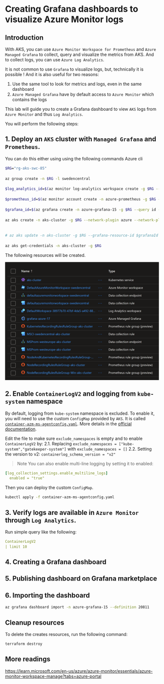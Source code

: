 # Creating Grafana dashboards to visualize Azure Monitor logs

## Introduction

With AKS, you can use `Azure Monitor Workspace for Prometheus` and `Azure Managed Grafana` to collect, query and visualize the metrics from AKS.
And to collect logs, you can use `Azure Log Analytics`.

It is not common to use `Grafana` to visualize logs, but, technically it is possible !
And it is also useful for two reasons:
1. Use the same tool to look for metrics and logs, even in the same dashboard
2. `Azure Managed Grafana` have by default access to `Azure Monitor` which contains the logs

This lab will guide you to create a Grafana dashboard to view `AKS` logs from `Azure Monitor` and thus `Log Analytics`.

You will perform the following steps:

## 1. Deploy an `AKS` cluster with `Managed Grafana` and `Prometheus`.

You can do this either using using the following commands Azure cli

```sh
$RG="rg-aks-swc-85"

az group create -n $RG -l swedencentral

$log_analytics_id=$(az monitor log-analytics workspace create -g $RG --workspace-name log-analytics --query id -o tsv)

$prometheus_id=$(az monitor account create -n azure-prometheus -g $RG --query id -o tsv)

$grafana_id=$(az grafana create -n azure-grafana-15 -g $RG --query id -o tsv)

az aks create -n aks-cluster -g $RG --network-plugin azure --network-plugin-mode overlay -k 1.29.0 --enable-azure-monitor-metrics --enable-addons monitoring --azure-monitor-workspace-resource-id $prometheus_id --grafana-resource-id $grafana_id --workspace-resource-id $log_analytics_id


# az aks update -n aks-cluster -g $RG --grafana-resource-id $grafanaId

az aks get-credentials -n aks-cluster -g $RG
```

The following resources will be created.

![](images/resources.png)

## 2. Enable `ContainerLogV2` and logging from `kube-system` namespace

By default, logging from `kube-system` namespace is excluded. To enable it, you will need to use the custom `ConfigMap` provided by `AKS`.
It is called [`container-azm-ms-agentconfig.yaml`](https://raw.githubusercontent.com/microsoft/Docker-Provider/ci_prod/kubernetes/container-azm-ms-agentconfig.yaml).
More details in the [official documentation](https://learn.microsoft.com/en-us/azure/azure-monitor/containers/container-insights-agent-config).

Edit the file to make sure `exclude_namespaces` is empty and to enable `ContainerLogV2` by:
2.1. Replacing `exclude_namespaces = ["kube-system","gatekeeper-system"]` with `exclude_namespaces = []`
2.2. Setting the version to v2: `containerlog_schema_version = "v2"` 

>Note You can also enable multi-line logging by setting it to enabled:
```yaml
[log_collection_settings.enable_multiline_logs] 
  enabled = "true"
```

Then you can deploy the custom `ConfigMap`.

```sh
kubectl apply -f container-azm-ms-agentconfig.yaml
```

## 3. Verify logs are available in `Azure Monitor` through `Log Analytics`.

Run simple query like the following:

```yaml
ContainerLogV2
| limit 10 
```

## 4. Creating a Grafana dashboard

## 5. Publishing dashboard on Grafana marketplace

## 6. Importing the dashboard

```sh
az grafana dashboard import -n azure-grafana-15 --definition 20811
```

## Cleanup resources

To delete the creates resources, run the following command:

```sh
terraform destroy
```

## More readings

https://learn.microsoft.com/en-us/azure/azure-monitor/essentials/azure-monitor-workspace-manage?tabs=azure-portal
